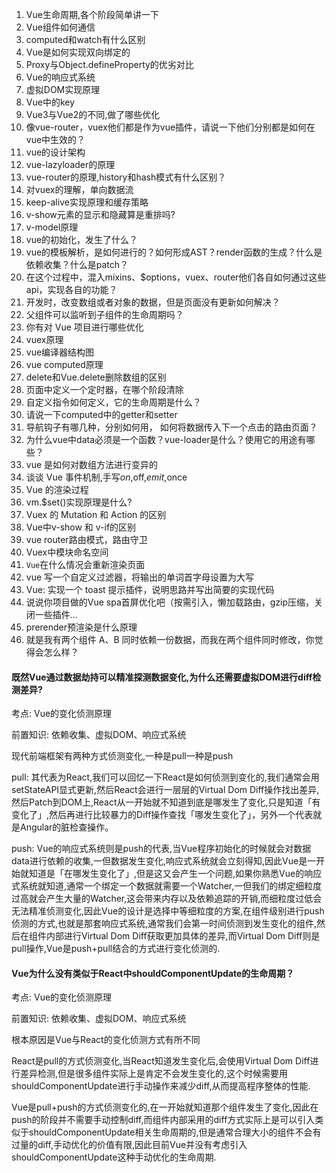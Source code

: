 1. Vue生命周期,各个阶段简单讲一下
2. Vue组件如何通信
3. computed和watch有什么区别
4. Vue是如何实现双向绑定的
5. Proxy与Object.defineProperty的优劣对比
6. Vue的响应式系统
7. 虚拟DOM实现原理
8. Vue中的key
9. Vue3与Vue2的不同,做了哪些优化
10. 像vue-router，vuex他们都是作为vue插件，请说一下他们分别都是如何在vue中生效的？
11. vue的设计架构
12. vue-lazyloader的原理
13. vue-router的原理,history和hash模式有什么区别？
14. 对vuex的理解，单向数据流
15. keep-alive实现原理和缓存策略
16. v-show元素的显示和隐藏算是重排吗?
17. v-model原理
18. vue的初始化，发生了什么？
19. vue的模板解析，是如何进行的？如何形成AST？render函数的生成？什么是依赖收集？什么是patch？
20. 在这个过程中，混入mixins、$options，vuex、router他们各自如何通过这些api，实现各自的功能？
21. 开发时，改变数组或者对象的数据，但是页面没有更新如何解决？
22. 父组件可以监听到子组件的生命周期吗？
23. 你有对 Vue 项目进行哪些优化
24. vuex原理
25. vue编译器结构图
26. vue computed原理
27. delete和Vue.delete删除数组的区别
28. 页面中定义一个定时器，在哪个阶段清除
29. 自定义指令如何定义，它的生命周期是什么？
30. 请说一下computed中的getter和setter
31. 导航钩子有哪几种，分别如何用， 如何将数据传入下一个点击的路由页面？
32. 为什么vue中data必须是一个函数？vue-loader是什么？使用它的用途有哪些？
33. vue 是如何对数组方法进行变异的
34. 谈谈 Vue 事件机制,手写$on,$off,$emit,$once
35. Vue 的渲染过程
36. vm.$set()实现原理是什么?
37. Vuex 的 Mutation 和 Action 的区别
38. Vue中v-show 和 v-if的区别
39. vue router路由模式，路由守卫
40. Vuex中模块命名空间
41. `Vue`在什么情况会重新渲染页面
42. vue 写一个自定义过滤器，将输出的单词首字母设置为大写
45. Vue: 实现一个 toast 提示插件，说明思路并写出简要的实现代码
44. 说说你项目做的Vue spa首屏优化吧（按需引入，懒加载路由，gzip压缩，关闭一些插件...
45. prerender预渲染是什么原理
46. 就是我有两个组件 A、B 同时依赖一份数据，而我在两个组件同时修改，你觉得会怎么样？





















#### 既然Vue通过数据劫持可以精准探测数据变化,为什么还需要虚拟DOM进行diff检测差异?

考点: Vue的变化侦测原理

前置知识: 依赖收集、虚拟DOM、响应式系统

现代前端框架有两种方式侦测变化,一种是pull一种是push

pull: 其代表为React,我们可以回忆一下React是如何侦测到变化的,我们通常会用setStateAPI显式更新,然后React会进行一层层的Virtual Dom Diff操作找出差异,然后Patch到DOM上,React从一开始就不知道到底是哪发生了变化,只是知道「有变化了」,然后再进行比较暴力的Diff操作查找「哪发生变化了」，另外一个代表就是Angular的脏检查操作。

push: Vue的响应式系统则是push的代表,当Vue程序初始化的时候就会对数据data进行依赖的收集,一但数据发生变化,响应式系统就会立刻得知,因此Vue是一开始就知道是「在哪发生变化了」,但是这又会产生一个问题,如果你熟悉Vue的响应式系统就知道,通常一个绑定一个数据就需要一个Watcher,一但我们的绑定细粒度过高就会产生大量的Watcher,这会带来内存以及依赖追踪的开销,而细粒度过低会无法精准侦测变化,因此Vue的设计是选择中等细粒度的方案,在组件级别进行push侦测的方式,也就是那套响应式系统,通常我们会第一时间侦测到发生变化的组件,然后在组件内部进行Virtual Dom Diff获取更加具体的差异,而Virtual Dom Diff则是pull操作,Vue是push+pull结合的方式进行变化侦测的.

#### Vue为什么没有类似于React中shouldComponentUpdate的生命周期？

考点: Vue的变化侦测原理

前置知识: 依赖收集、虚拟DOM、响应式系统

根本原因是Vue与React的变化侦测方式有所不同

React是pull的方式侦测变化,当React知道发生变化后,会使用Virtual Dom Diff进行差异检测,但是很多组件实际上是肯定不会发生变化的,这个时候需要用shouldComponentUpdate进行手动操作来减少diff,从而提高程序整体的性能.

Vue是pull+push的方式侦测变化的,在一开始就知道那个组件发生了变化,因此在push的阶段并不需要手动控制diff,而组件内部采用的diff方式实际上是可以引入类似于shouldComponentUpdate相关生命周期的,但是通常合理大小的组件不会有过量的diff,手动优化的价值有限,因此目前Vue并没有考虑引入shouldComponentUpdate这种手动优化的生命周期.
